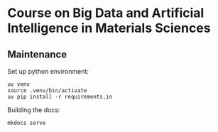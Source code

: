 # Course on Big Data and Artificial Intelligence in Materials Sciences


## Maintenance

Set up python environment:
```
uv venv
source .venv/bin/activate
uv pip install -r requirements.in
```

Building the docs:
```
mkdocs serve
```

